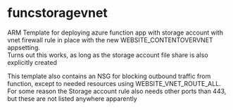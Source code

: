 # funcstoragevnet
ARM Template for deploying azure function app with storage account with vnet firewall rule in place with the new WEBSITE_CONTENTOVERVNET appsetting.   
Turns out this works, as long as the storage account file share is also explicitly created

This template also contains an NSG for blocking outbound traffic from function, except to needed resources using WEBSITE_VNET_ROUTE_ALL.   
For some reason the Storage account rule also needs other ports than 443, but these are not listed anywhere apparently
